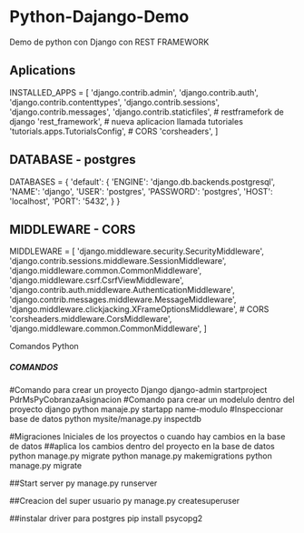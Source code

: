 # Python-Dajango-Demo
Demo de python con Django con REST FRAMEWORK

## Aplications
INSTALLED_APPS = [
    'django.contrib.admin',
    'django.contrib.auth',
    'django.contrib.contenttypes',
    'django.contrib.sessions',
    'django.contrib.messages',
    'django.contrib.staticfiles',
    # restframefork de django
    'rest_framework',
    # nueva aplicacion llamada tutoriales
    'tutorials.apps.TutorialsConfig',
    # CORS
    'corsheaders',
]

## DATABASE - postgres

DATABASES = {
    'default': {
        'ENGINE': 'django.db.backends.postgresql',
        'NAME': 'django',
        'USER': 'postgres',
        'PASSWORD': 'postgres',
        'HOST': 'localhost',
        'PORT': '5432',
    }
}

## MIDDLEWARE - CORS
MIDDLEWARE = [
    'django.middleware.security.SecurityMiddleware',
    'django.contrib.sessions.middleware.SessionMiddleware',
    'django.middleware.common.CommonMiddleware',
    'django.middleware.csrf.CsrfViewMiddleware',
    'django.contrib.auth.middleware.AuthenticationMiddleware',
    'django.contrib.messages.middleware.MessageMiddleware',
    'django.middleware.clickjacking.XFrameOptionsMiddleware',
    # CORS
    'corsheaders.middleware.CorsMiddleware',
    'django.middleware.common.CommonMiddleware',
]

Comandos Python

##### COMANDOS ######
#Comando para crear un proyecto Django
django-admin startproject PdrMsPyCobranzaAsignacion
#Comando para crear un modelulo dentro del proyecto django
python manaje.py startapp name-modulo
#Inspeccionar base de datos
python mysite/manage.py inspectdb

#Migraciones Iniciales de los proyectos o cuando hay cambios en la base de datos
##aplica los cambios dentro del proyecto en la base de datos
python manage.py migrate
python manage.py makemigrations
python manage.py migrate

##Start server
py manage.py runserver

##Creacion del super usuario
py manage.py createsuperuser

##instalar driver para postgres
pip install psycopg2


